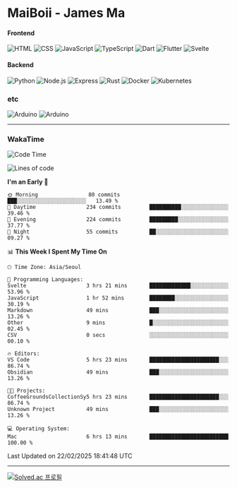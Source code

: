 # MaiBoii - James Ma

#### Frontend
![HTML](https://img.shields.io/badge/-HTML-E34F26?style=flat-square&logo=html5&logoColor=white)
![CSS](https://img.shields.io/badge/-CSS-1572B6?style=flat-square&logo=css3)
![JavaScript](https://img.shields.io/badge/-JavaScript-F7DF1E?style=flat-square&logo=javascript&logoColor=black)
![TypeScript](https://img.shields.io/badge/-TypeScript-02569B?style=flat-square&logo=typescript&logoColor=white)
![Dart](https://img.shields.io/badge/-Dart-0175C2?style=flat-square&logo=dart)
![Flutter](https://img.shields.io/badge/-Flutter-02569B?style=flat-square&logo=flutter)
![Svelte](https://img.shields.io/badge/-Svelte-E34F26?style=flat-square&logo=svelte&logoColor=white)


#### Backend
![Python](https://img.shields.io/badge/-Python-3776AB?style=flat-square&logo=python&logoColor=white)
![Node.js](https://img.shields.io/badge/-Node.js-339933?style=flat-square&logo=node.js&logoColor=white)
![Express](https://img.shields.io/badge/-Express-339933?style=flat-square&logo=express&logoColor=white)
![Rust](https://img.shields.io/badge/-Rust-000000?style=flat-square&logo=rust&logoColor=white)
![Docker](https://img.shields.io/badge/-Docker-2496ED?style=flat-square&logo=docker&logoColor=white)
![Kubernetes](https://img.shields.io/badge/-Kubernetes-326CE5?style=flat-square&logo=kubernetes&logoColor=white)


### etc
![Arduino](https://img.shields.io/badge/-Arduino-00878F?style=flat-square&logo=arduino&logoColor=white)
![Arduino](https://img.shields.io/badge/-Unity-232326?style=flat-square&logo=unity&logoColor=white)

---
### WakaTime
<!--START_SECTION:waka-->
![Code Time](http://img.shields.io/badge/Code%20Time-1%2C057%20hrs%2017%20mins-blue)

![Lines of code](https://img.shields.io/badge/From%20Hello%20World%20I%27ve%20Written-1.8%20million%20lines%20of%20code-blue)

**I'm an Early 🐤** 

```text
🌞 Morning                80 commits          ███░░░░░░░░░░░░░░░░░░░░░░   13.49 % 
🌆 Daytime                234 commits         ██████████░░░░░░░░░░░░░░░   39.46 % 
🌃 Evening                224 commits         █████████░░░░░░░░░░░░░░░░   37.77 % 
🌙 Night                  55 commits          ██░░░░░░░░░░░░░░░░░░░░░░░   09.27 % 
```


📊 **This Week I Spent My Time On** 

```text
🕑︎ Time Zone: Asia/Seoul

💬 Programming Languages: 
Svelte                   3 hrs 21 mins       █████████████░░░░░░░░░░░░   53.96 % 
JavaScript               1 hr 52 mins        ████████░░░░░░░░░░░░░░░░░   30.19 % 
Markdown                 49 mins             ███░░░░░░░░░░░░░░░░░░░░░░   13.26 % 
Other                    9 mins              █░░░░░░░░░░░░░░░░░░░░░░░░   02.45 % 
CSV                      0 secs              ░░░░░░░░░░░░░░░░░░░░░░░░░   00.10 % 

🔥 Editors: 
VS Code                  5 hrs 23 mins       ██████████████████████░░░   86.74 % 
Obsidian                 49 mins             ███░░░░░░░░░░░░░░░░░░░░░░   13.26 % 

🐱‍💻 Projects: 
CoffeeGroundsCollectionSy5 hrs 23 mins       ██████████████████████░░░   86.74 % 
Unknown Project          49 mins             ███░░░░░░░░░░░░░░░░░░░░░░   13.26 % 

💻 Operating System: 
Mac                      6 hrs 13 mins       █████████████████████████   100.00 % 
```


 Last Updated on 22/02/2025 18:41:48 UTC
<!--END_SECTION:waka-->
---
[![Solved.ac
프로필](http://mazassumnida.wtf/api/v2/generate_badge?boj=msu2020)](https://solved.ac/msu2020)
